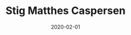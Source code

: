 ---
title: "Stig Matthes Caspersen"
prifile_image: "Stig"
position: "Kontaktchef"
phone: ""
mobil: "+45 6016 8185"
mail: "stig@mediegruppen.net"
date: 2020-02-01
tags:
    - team
    - team_home
    - team_design
---